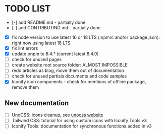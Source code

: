 # TODO LIST

- [-] add README.md - partially done
- [-] add CONTRIBUTING.md - partially done
- [x] fix node version to use latest 16 or 18 LTS (.npmrc and/or package.json): right now using latest 18 LTS
- [x] fix lint errors
- [x] update pnpm to 8.4.* (current latest 8.4.0)
- [ ] check for unused pages
- [ ] create website root source folder: ALMOST IMPOSSIBLE
- [ ] redo articles as blog, move them out of documentation
- [ ] check for unused partials documents and code samples
- [x] Iconify icon components - check for mentions of offline package, remove them

## New documentation

- [ ] UnoCSS: icons cleanup, see [unocss website](https://unocss.dev/presets/icons#advanced-custom-icon-set-cleanup)
- [ ] Tailwind CSS: tutorial for using custom icons with Iconify Tools v3
- [ ] Iconify Tools: documentation for synchronous functions added in v3
